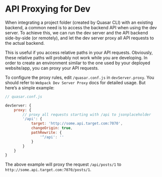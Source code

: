# API Proxying for Dev

When integrating a project folder (created by Quasar CLI) with an existing backend, a common need is to access the backend API when using the dev server. To achieve this, we can run the dev server and the API backend side-by-side (or remotely), and let the dev server proxy all API requests to the actual backend.

This is useful if you access relative paths in your API requests. Obviously, these relative paths will probably not work while you are developing. In order to create an environment similar to the one used by your deployed website/app, you can proxy your API requests.

To configure the proxy rules, edit `/quasar.conf.js` in `devServer.proxy`. You should refer to `Webpack Dev Server Proxy` docs for detailed usage. But here’s a simple example:

```js
// quasar.conf.js

devServer: {
    proxy: {
        // proxy all requests starting with /api to jsonplaceholder
        '/api': {
            target: 'http://some.api.target.com:7070',
            changeOrigin: true,
            pathRewrite: {
                '^/api': ''
            }
        }
    }
}
```

The above example will proxy the request `/api/posts/1` to `http://some.api.target.com:7070/posts/1`.
